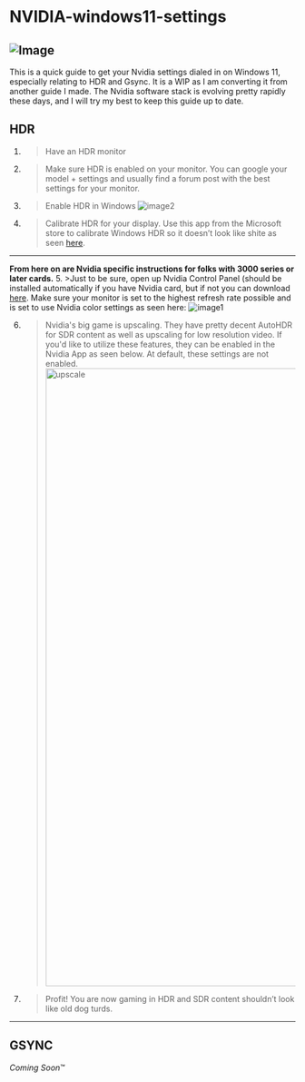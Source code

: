 # NVIDIA-windows11-settings
![Image](https://static0.gamerantimages.com/wordpress/wp-content/uploads/2021/09/nvidia-30-series-super-leaked-specifications.jpg?q=50&fit=crop&w=1140&h=&dpr=1.5)
---
This is a quick guide to get your Nvidia settings dialed in on Windows 11, especially relating to HDR and Gsync. It is a WIP as I am converting it from another guide I made. The Nvidia software stack is evolving pretty rapidly these days, and I will try my best to keep this guide up to date.
## HDR 
1. >Have an HDR monitor
2. >Make sure HDR is enabled on your monitor. You can google your model + settings and usually find a forum post with the best settings for your monitor.
3. >Enable HDR in Windows ![image2](https://github.com/user-attachments/assets/e02318fe-b17c-42d1-b5fa-9734ed2a3ffc)
4. > Calibrate HDR for your display. Use this app from the Microsoft store to calibrate Windows HDR so it doesn’t look like shite as seen [here](https://www.microsoft.com/store/productId/9N7F2SM5D1LR?ocid=pdpshare).
---
**From here on are Nvidia specific instructions for folks with 3000 series or later cards.**
5. >Just to be sure, open up Nvidia Control Panel (should be installed automatically if you have Nvidia card, but if not you can download [here](https://www.microsoft.com/store/productId/9NF8H0H7WMLT?ocid=pdpshare). Make sure your monitor is set to the highest refresh rate possible and is set to use Nvidia color settings as seen here: ![image1](https://github.com/user-attachments/assets/fa8758c0-1a49-4947-9060-010c74448849)

6. >Nvidia's big game is upscaling. They have pretty decent AutoHDR for SDR content as well as upscaling for low resolution video. If you'd like to utilize these features, they can be enabled in the Nvidia App as seen below. At default, these settings are not enabled. <img width="1089" alt="upscale" src="https://github.com/user-attachments/assets/5320b768-58ac-472e-a1b1-15540ad88e54" />

7. >Profit! You are now gaming in HDR and SDR content shouldn’t look like old dog turds.
---
## GSYNC
*Coming Soon*™

